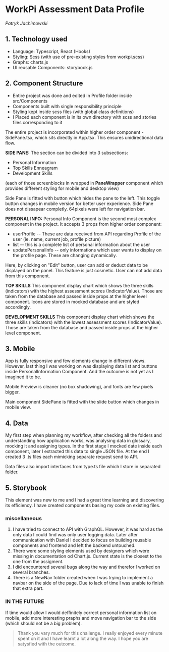 # WorkPi Assessment Data Profile

*Patryk Jachimowski*

## 1. Technology used
* Language: Typescript, React (Hooks)
* Styling: Scss (with use of pre-existing styles from workpi.scss)
* Graphs: charts.js
* UI reusable Components: storybook.js


## 2. Component Structure
* Entire project was done and edited in Profile folder inside src/Components
* Components built with single responsibility principle
* Styling kept inside scss files (with global class definitions)
* I Placed each component is in its own directory with scss and stories files corresponding  to it

The entire project is incorporated within higher order component - SidePane.tsx, which sits directly in App.tsx. This ensures unidirectional data flow.



**SIDE PANE:**
The section can be divided into 3 subsections:
- Personal Information
- Top Skills Enneagram
- Development Skills

(each of those screenblocks in wrapped in **PaneWrapper** component which provides different styling for mobile and desktop view)

Side Pane is fitted with button which hides the pane to the left. This toggle button changes in mobile version for better user experience. Side Pane does not dissapear completly. 64pixels were left for navigation bar. 

**PERSONAL INFO:**
Personal Info Component is the second most complex component in the project. It accepts 3 props from higher order component:
 - userProfile
   -- These are data received from API regarding Profile of the user (ie. name, current job, profile picture)
 - list 
   -- this is a complete list of personal information about the user
 - updatePersonalInfo
   -- only informations which user wants to display on the profile page. These are changing dynamically. 

Here, by clicking on "Edit" button, user can add or deduct data to be displayed on the panel. This feature is just cosmetic. User can not add data from this component. 

**TOP SKILLS**
This component display chart which shows the three skills (indicators) with the highest assessment scores (IndicatorValue). Those are taken from the database and passed inside props at the higher level component. Icons are stored in mocked database and are styled accordingly. 

**DEVELOPMENT SKILLS**
This component display chart which shows the three skills (indicators) with the lowest assessment scores (IndicatorValue). Those are taken from the database and passed inside props at the higher level component. 

## 3. Mobile
App is fully responsive and few elements change in different views. However, last thing I was working on was displaying data list and buttons inside PersonalInformation Component. And the outcome is not yet as I imagined it to be. 

Mobile Preview is cleaner (no box shadowing), and fonts are few pixels bigger.

Main component SidePane is fitted with the slide button which changes in mobile view. 


## 4. Data
My first step when planning my workflow, after checking all the folders and understanding how application works, was analysing data in glossary, mocking it and assigning types. In the first stage I mocked date inside each component, later I extracted this data to single JSON file. At the end I created 3 .ts files each mimicking separate request send to API. 

Data files also import interfaces from type.ts file which I store in separated folder.

## 5. Storybook
This element was new to me and I had a great time learning and discovering its efficiency. I have created components basing my code on existing files.

### miscellaneous
1) I have tried to connect to API with GraphQL. However, it was hard as the only data I could find was only user logging data. Later after communication with Daniel I decided to focus on building reusable components and frontend and left the backend untouched.
2) There were some styling elements used by designers which were missing in documentation od Chart.js. Current state is the closest to the one from the assigment. 
3) I did encountered several bugs along the way and therefor I worked on several branches. 
4) There is a NewNav folder created when I was trying to implement a navbar on the side of the page. Due to lack of time I was unable to finish that extra part. 

### IN THE FUTURE
If time would allow I would deffinitely correct personal information list on mobile, add more interesting praphs and move navigation bar to the side (which should not be a big problem).

> Thank you vary much for this challenge. I really enjoyed every minute spent on it and I have learnt a lot along the way. I hope you are satysfied with the outcome. 






